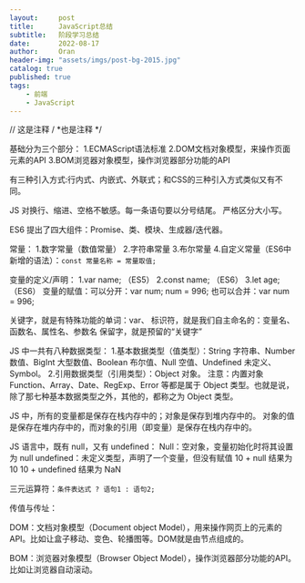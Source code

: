 ```yaml
---
layout:     post
title:      JavaScript总结
subtitle:   阶段学习总结
date:       2022-08-17
author:     Oran
header-img: "assets/imgs/post-bg-2015.jpg"
catalog: true
published: true
tags:
    - 前端
    - JavaScript
---
```

// 这是注释
/ \*也是注释 \*/ 

基础分为三个部分：
    1.ECMAScript语法标准
    2.DOM文档对象模型，来操作页面元素的API
    3.BOM浏览器对象模型，操作浏览器部分功能的API

有三种引入方式:行内式、内嵌式、外联式；和CSS的三种引入方式类似又有不同。

JS 对换行、缩进、空格不敏感。每一条语句要以分号结尾。 严格区分大小写。

ES6 提出了四大组件：Promise、类、模块、生成器/迭代器。

常量：
1.数字常量（数值常量）
2.字符串常量
3.布尔常量
4.自定义常量（ES6中新增的语法）：`const 常量名称 = 常量取值;`

变量的定义/声明：
1.var name;  （ES5）
2.const name;  （ES6）
3.let age;  （ES6）
变量的赋值：可以分开：var num; num = 996; 也可以合并：var num = 996;

关键字，就是有特殊功能的单词：var、
标识符，就是我们自主命名的：变量名、函数名、属性名、参数名
保留字，就是预留的“关键字”

JS 中一共有八种数据类型：
1.基本数据类型（值类型）：String 字符串、Number 数值、BigInt 大型数值、Boolean 布尔值、Null 空值、Undefined 未定义、Symbol。
2.引用数据类型（引用类型）：Object 对象。
注意：内置对象 Function、Array、Date、RegExp、Error 等都是属于 Object 类型。也就是说，除了那七种基本数据类型之外，其他的，都称之为 Object 类型。

JS 中，所有的变量都是保存在栈内存中的；对象是保存到堆内存中的。
对象的值是保存在堆内存中的，而对象的引用（即变量）是保存在栈内存中的。

JS 语言中，既有 null，又有 undefined：
Null：空对象，变量初始化时将其设置为 null
undefined：未定义类型，声明了一个变量，但没有赋值
10 + null 结果为 10
10 + undefined 结果为 NaN

三元运算符：`条件表达式 ? 语句1 : 语句2;`

传值与传址：

DOM：文档对象模型（Document object Model），用来操作网页上的元素的API。比如让盒子移动、变色、轮播图等。DOM就是由节点组成的。

BOM：浏览器对象模型（Browser Object Model），操作浏览器部分功能的API。比如让浏览器自动滚动。

